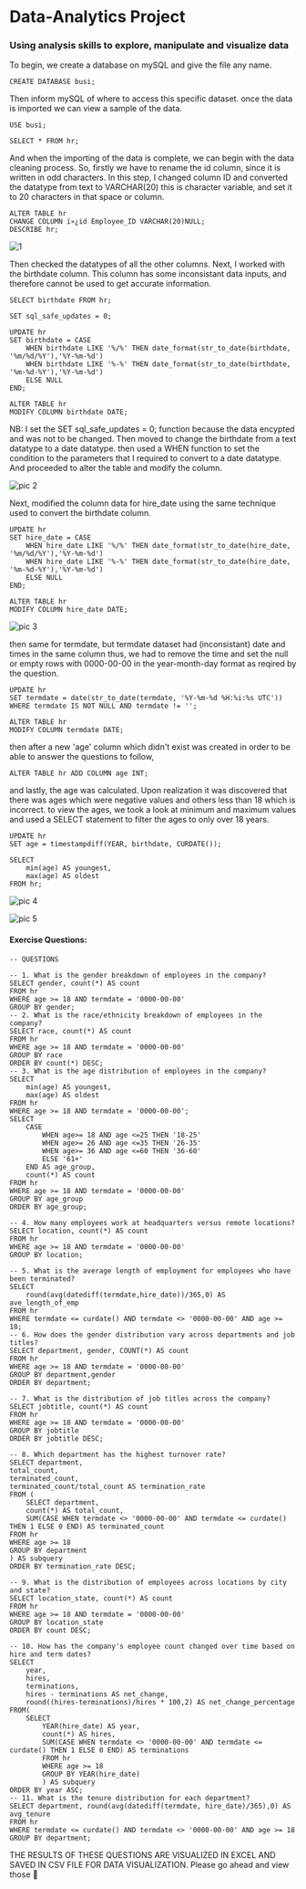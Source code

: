 # Data-Analytics Project
### Using analysis skills to explore, manipulate and visualize data

To begin, we create a database on mySQL and give the file any name.
``` mySQL
CREATE DATABASE busi;
```

Then inform mySQL of where to access this specific dataset. once the data is imported we can view a sample of the data.
```mysql
USE busi;

SELECT * FROM hr;
```

And when the importing of the data is complete, we can begin with the data cleaning process.
So, firstly we have to rename the id column, since it is written in odd characters. In this step, I changed column ID and converted the datatype from text to VARCHAR(20) this is character variable, and set it to 20 characters in that space or column.
```mysql
ALTER TABLE hr
CHANGE COLUMN ï»¿id Employee_ID VARCHAR(20)NULL;
DESCRIBE hr;
```
![1](https://github.com/user-attachments/assets/f6b46057-f97e-4046-9aaf-fe9730697e3b)

Then checked the datatypes of all the other columns. Next, I worked with the birthdate column. This column has some inconsistant data inputs, and therefore cannot be used to get accurate information.
```mysql
SELECT birthdate FROM hr;

SET sql_safe_updates = 0;

UPDATE hr
SET birthdate = CASE
	WHEN birthdate LIKE '%/%' THEN date_format(str_to_date(birthdate, '%m/%d/%Y'),'%Y-%m-%d')
	WHEN birthdate LIKE '%-%' THEN date_format(str_to_date(birthdate, '%m-%d-%Y'),'%Y-%m-%d')
	ELSE NULL 
END;

ALTER TABLE hr
MODIFY COLUMN birthdate DATE;
```
NB: I set the SET sql_safe_updates = 0; function because the data encypted and was not to be changed.
Then moved to change the birthdate from a text datatype to a date datatype. then used a WHEN function to set the condition to the parameters that I required to convert to a date datatype. And proceeded to alter the table and modify the column. 

![pic 2](https://github.com/user-attachments/assets/2a9b1627-c017-4f0b-b884-a1a2b5eee960)

Next, modified the column data for hire_date using the same technique used to convert the birthdate column.
```mysql
UPDATE hr
SET hire_date = CASE
	WHEN hire_date LIKE '%/%' THEN date_format(str_to_date(hire_date, '%m/%d/%Y'),'%Y-%m-%d')
	WHEN hire_date LIKE '%-%' THEN date_format(str_to_date(hire_date, '%m-%d-%Y'),'%Y-%m-%d')
	ELSE NULL 
END;

ALTER TABLE hr
MODIFY COLUMN hire_date DATE;
```
![pic 3](https://github.com/user-attachments/assets/eaf4fd58-fff6-493d-b2c3-69e1f85ee83b)

then same for termdate, but termdate dataset had (inconsistant) date and times in the same column thus, we had to remove the time and set the null or empty rows with 0000-00-00 in the year-month-day format as reqired by the question.
```mysql
UPDATE hr
SET termdate = date(str_to_date(termdate, '%Y-%m-%d %H:%i:%s UTC'))
WHERE termdate IS NOT NULL AND termdate != '';

ALTER TABLE hr
MODIFY COLUMN termdate DATE;
```
then after a new 'age' column which didn't exist was created in order to be able to answer the questions to follow,
```mysql
ALTER TABLE hr ADD COLUMN age INT;
```
and lastly, the age was calculated. Upon realization it was discovered that there was ages which were negative values and others less than 18 which is incorrect. to view the ages, we took a look at minimum and maximum values and used a SELECT statement to filter the ages to only over 18 years.
```mysql
UPDATE hr
SET age = timestampdiff(YEAR, birthdate, CURDATE());

SELECT 
	min(age) AS youngest,
    max(age) AS oldest
FROM hr;
```
![pic 4](https://github.com/user-attachments/assets/7ecc29ac-0daf-491c-9db7-3d6cf957c248)

![pic 5](https://github.com/user-attachments/assets/c25f9e67-27d8-4169-80d9-d34525c861a6)

#### Exercise Questions:
```mysql
-- QUESTIONS

-- 1. What is the gender breakdown of employees in the company?
SELECT gender, count(*) AS count
FROM hr
WHERE age >= 18 AND termdate = '0000-00-00'
GROUP BY gender;
-- 2. What is the race/ethnicity breakdown of employees in the company?
SELECT race, count(*) AS count
FROM hr
WHERE age >= 18 AND termdate = '0000-00-00'
GROUP BY race
ORDER BY count(*) DESC;
-- 3. What is the age distribution of employees in the company?
SELECT 
	min(age) AS youngest,
    max(age) AS oldest
FROM hr
WHERE age >= 18 AND termdate = '0000-00-00';
SELECT
	CASE
		WHEN age>= 18 AND age <=25 THEN '18-25'
        WHEN age>= 26 AND age <=35 THEN '26-35'
        WHEN age>= 36 AND age <=60 THEN '36-60'
        ELSE '61+'
	END AS age_group,
    count(*) AS count
FROM hr
WHERE age >= 18 AND termdate = '0000-00-00'
GROUP BY age_group
ORDER BY age_group;

-- 4. How many employees work at headquarters versus remote locations?
SELECT location, count(*) AS count
FROM hr
WHERE age >= 18 AND termdate = '0000-00-00'
GROUP BY location;

-- 5. What is the average length of employment for employees who have been terminated?
SELECT
	round(avg(datediff(termdate,hire_date))/365,0) AS ave_length_of_emp
FROM hr
WHERE termdate <= curdate() AND termdate <> '0000-00-00' AND age >= 18;
-- 6. How does the gender distribution vary across departments and job titles?
SELECT department, gender, COUNT(*) AS count
FROM hr
WHERE age >= 18 AND termdate = '0000-00-00'
GROUP BY department,gender
ORDER BY department;

-- 7. What is the distribution of job titles across the company?
SELECT jobtitle, count(*) AS count
FROM hr
WHERE age >= 18 AND termdate = '0000-00-00'
GROUP BY jobtitle
ORDER BY jobtitle DESC;

-- 8. Which department has the highest turnover rate?
SELECT department,
total_count,
terminated_count,
terminated_count/total_count AS termination_rate
FROM (
	SELECT department,
    count(*) AS total_count,
    SUM(CASE WHEN termdate <> '0000-00-00' AND termdate <= curdate() THEN 1 ELSE 0 END) AS terminated_count
FROM hr
WHERE age >= 18 
GROUP BY department
) AS subquery
ORDER BY termination_rate DESC;

-- 9. What is the distribution of employees across locations by city and state?
SELECT location_state, count(*) AS count
FROM hr
WHERE age >= 18 AND termdate = '0000-00-00'
GROUP BY location_state
ORDER BY count DESC;

-- 10. How has the company's employee count changed over time based on hire and term dates?
SELECT
	year,
	hires,
	terminations,
	hires - terminations AS net_change,
	round((hires-terminations)/hires * 100,2) AS net_change_percentage
FROM(
	SELECT
		YEAR(hire_date) AS year,
        count(*) AS hires,
        SUM(CASE WHEN termdate <> '0000-00-00' AND termdate <= curdate() THEN 1 ELSE 0 END) AS terminations
        FROM hr
        WHERE age >= 18
        GROUP BY YEAR(hire_date)
        ) AS subquery
ORDER BY year ASC;
-- 11. What is the tenure distribution for each department?
SELECT department, round(avg(datediff(termdate, hire_date)/365),0) AS avg_tenure
FROM hr
WHERE termdate <= curdate() AND termdate <> '0000-00-00' AND age >= 18
GROUP BY department;
```
THE RESULTS OF THESE QUESTIONS ARE VISUALIZED IN EXCEL AND SAVED IN CSV FILE FOR DATA VISUALIZATION.
Please go ahead and view those 🙂


